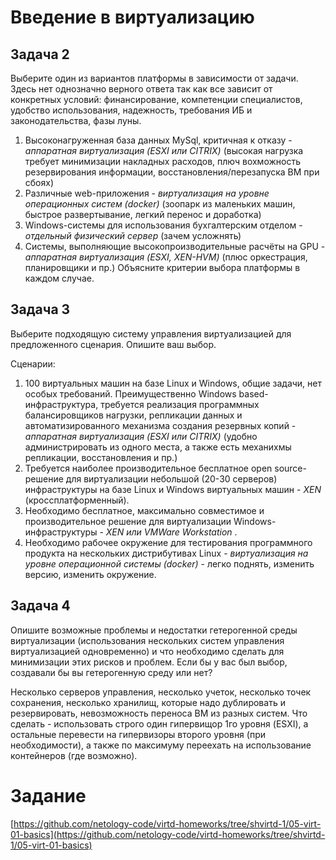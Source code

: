# Введение в виртуализацию

## Задача 2
Выберите один из вариантов платформы в зависимости от задачи. 
Здесь нет однозначно верного ответа так как все зависит от конкретных условий: финансирование, компетенции специалистов, удобство использования, надежность, требования ИБ и законодательства, фазы луны.

1. Высоконагруженная база данных MySql, критичная к отказу - *аппаратная виртуализация (ESXI или CITRIX)* (высокая нагрузка требует минимизации накладных расходов, плюч вохможность резервирования информации, восстановления/перезапуска ВМ при сбоях)
2. Различные web-приложения - *виртуализация на уровне операционных систем (docker)* (зоопарк из маленьких машин, быстрое развертывание, легкий перенос и доработка)
3. Windows-системы для использования бухгалтерским отделом - *отдельный физический сервер* (зачем усложнять)
4. Системы, выполняющие высокопроизводительные расчёты на GPU - *аппаратная виртуализация (ESXI, XEN-HVM)* (плюс оркестрация, планировщики и пр.)
Объясните критерии выбора платформы в каждом случае.

## Задача 3
Выберите подходящую систему управления виртуализацией для предложенного сценария. Опишите ваш выбор.

Сценарии:
1. 100 виртуальных машин на базе Linux и Windows, общие задачи, нет особых требований. Преимущественно Windows based-инфраструктура, требуется реализация программных балансировщиков нагрузки,
репликации данных и автоматизированного механизма создания резервных копий - *аппаратная виртуализация (ESXI или CITRIX)* (удобно администрировать из одного места, а также есть механихмы репликации, восстановления и пр.)
2. Требуется наиболее производительное бесплатное open source-решение для виртуализации небольшой (20-30 серверов) инфраструктуры на базе Linux и Windows виртуальных машин - *XEN* (кроссплатформенный).
3. Необходимо бесплатное, максимально совместимое и производительное решение для виртуализации Windows-инфраструктуры - *XEN или VMWare Workstation* .
4. Необходимо рабочее окружение для тестирования программного продукта на нескольких дистрибутивах Linux - *виртуализация на уровне операционной системы (docker)* - легко поднять, изменить версию, изменить окружение.

## Задача 4
Опишите возможные проблемы и недостатки гетерогенной среды виртуализации (использования нескольких систем управления виртуализацией одновременно) 
и что необходимо сделать для минимизации этих рисков и проблем. 
Если бы у вас был выбор, создавали бы вы гетерогенную среду или нет?

Несколько серверов управления, несколько учеток, несколько точек сохранения, несколько хранилищ, которые надо дублировать и резервировать, невозможность переноса ВМ из разных систем.
Что сделать - использовать строго один гипервищор 1го уровня (ESXI), а остальные перевести на гипервизоры второго уровня (при необходимости), а также по максимуму переехать на использование контейнеров (где возможно).




# Задание
[https://github.com/netology-code/virtd-homeworks/tree/shvirtd-1/05-virt-01-basics](https://github.com/netology-code/virtd-homeworks/tree/shvirtd-1/05-virt-01-basics)
